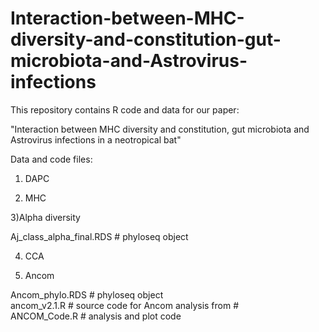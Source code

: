 # Interaction-between-MHC-diversity-and-constitution-gut-microbiota-and-Astrovirus-infections
This repository contains R code and data for our paper: 

"Interaction between MHC diversity and constitution, gut microbiota and Astrovirus infections in a neotropical bat"



Data and code files:

1) DAPC 


2) MHC


3)Alpha diversity

Aj_class_alpha_final.RDS # phyloseq object <br>


4) CCA


5) Ancom

Ancom_phylo.RDS # phyloseq object <br>
ancom_v2.1.R    # source code for Ancom analysis from # <br>
ANCOM_Code.R    # analysis and plot code <br>
